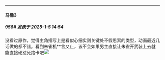 ﻿
*****

####  马桶3  
##### 956#       发表于 2025-1-5 14:54

没看过原作，觉得主角描写上是看似心细实则关键处不假思索的类型，动画最近几话做的都不错，看到朱雀机**言又止，该不会如果男主直接让朱雀开武装上去就能直接硬怼死路卡吧<img src="https://static.saraba1st.com/image/smiley/face2017/037.png" referrerpolicy="no-referrer">

